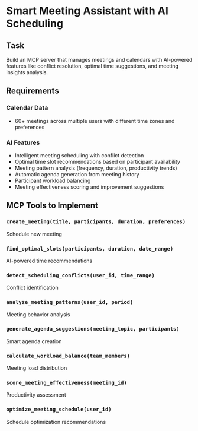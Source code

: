 # Smart Meeting Assistant with AI Scheduling

## Task

Build an MCP server that manages meetings and calendars with AI-powered features like conflict resolution, optimal time suggestions, and meeting insights analysis.

## Requirements

### Calendar Data
- 60+ meetings across multiple users with different time zones and preferences

### AI Features
- Intelligent meeting scheduling with conflict detection
- Optimal time slot recommendations based on participant availability
- Meeting pattern analysis (frequency, duration, productivity trends)
- Automatic agenda generation from meeting history
- Participant workload balancing
- Meeting effectiveness scoring and improvement suggestions

## MCP Tools to Implement

### `create_meeting(title, participants, duration, preferences)`
Schedule new meeting

### `find_optimal_slots(participants, duration, date_range)`
AI-powered time recommendations

### `detect_scheduling_conflicts(user_id, time_range)`
Conflict identification

### `analyze_meeting_patterns(user_id, period)`
Meeting behavior analysis

### `generate_agenda_suggestions(meeting_topic, participants)`
Smart agenda creation

### `calculate_workload_balance(team_members)`
Meeting load distribution

### `score_meeting_effectiveness(meeting_id)`
Productivity assessment

### `optimize_meeting_schedule(user_id)`
Schedule optimization recommendations